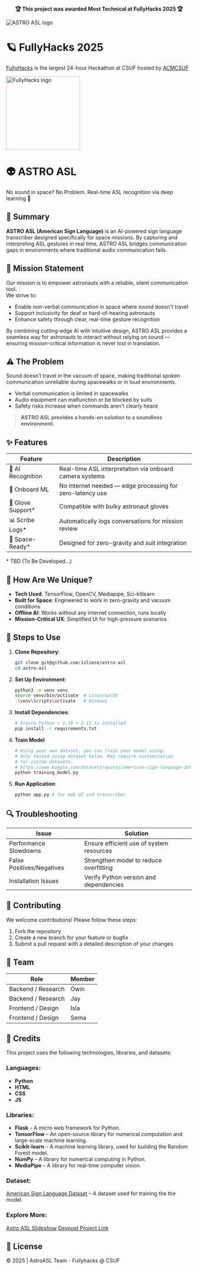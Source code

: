 <p align="center">
  <strong>🏆 This project was awarded Most Technical at FullyHacks 2025 🏆</strong>
  <br>
   <div><img alt="ASTRO ASL logo" src="https://github.com/user-attachments/assets/e89141a7-9766-471d-bcea-59eec2efe7cd"></div>
</p>

# 🪐 FullyHacks 2025
[FullyHacks](https://fullyhacks.acmcsuf.com/) is the largest 24-hour Hackathon at CSUF hosted by [ACMCSUF](https://acmcsuf.com/) 
<div><img alt="FullyHacks logo" src="https://github.com/user-attachments/assets/5fbc4f4b-071a-4a9b-95af-d8bef0ceab10" width="200"></div>

# 👽 ASTRO ASL
No sound in space? No Problem. Real-time ASL recognition via deep learning 💫

## 📝 Summary  
**ASTRO ASL (American Sign Language)** is an AI-powered sign language transcriber designed specifically for space missions. By capturing and interpreting ASL gestures in real time, ASTRO ASL bridges communication gaps in environments where traditional audio communication fails.

## 🎯 Mission Statement  
Our mission is to empower astronauts with a reliable, silent communication tool.  
We strive to:  
- Enable non-verbal communication in space where sound doesn't travel  
- Support inclusivity for deaf or hard-of-hearing astronauts  
- Enhance safety through clear, real-time gesture recognition  

By combining cutting-edge AI with intuitive design, ASTRO ASL provides a seamless way for astronauts to interact without relying on sound — ensuring mission-critical information is never lost in translation.

## ⚠️ The Problem  
Sound doesn’t travel in the vacuum of space, making traditional spoken communication unreliable during spacewalks or in loud environments.  
- Verbal communication is limited in spacewalks  
- Audio equipment can malfunction or be blocked by suits  
- Safety risks increase when commands aren't clearly heard  

> **ASTRO ASL provides a hands-on solution to a soundless environment.**


## ✨ Features  

| Feature           | Description                                                  |
|-------------------|--------------------------------------------------------------|
| 🤖 AI Recognition | Real-time ASL interpretation via onboard camera systems      |
| 🧠 Onboard ML     | No internet needed — edge processing for zero-latency use    |
| 🧤 Glove Support* | Compatible with bulky astronaut gloves                       |
| 📊 Scribe Logs*   | Automatically logs conversations for mission review          |
| 🌌 Space-Ready*   | Designed for zero-gravity and suit integration               |

\* TBD (To Be Developed...)

## 🌟 How Are We Unique?  

- **Tech Used**: TensorFlow, OpenCV, Mediapipe, Sci-kitlearn
- **Built for Space**: Engineered to work in zero-gravity and vacuum conditions  
- **Offline AI**: Works without any internet connection, runs locally  
- **Mission-Critical UX**: Simplified UI for high-pressure scenarios 

## 🚀 Steps to Use
1. **Clone Repository**:
   ```bash
   git clone git@github.com:isliese/astro-asl
   cd astro-asl
   ```

2. **Set Up Environment**:
   ```bash
   python3 -m venv venv
   source venv/bin/activate  # Linux/macOS
   .\venv\Scripts\activate   # Windows
   ```
   
3. **Install Dependencies**:
   ```bash
   # Ensure Python > 3.10 < 3.11 is installed
   pip install -r requirements.txt
   ```
4. **Train Model**
   ```bash
   # Using your own dataset, you can train your model using:
   # Only tested using dataset below. May require customization
   # for custom datasets.
   # https://www.kaggle.com/datasets/ayuraj/american-sign-language-dataset
   python training_model.py
   ```
6. **Run Application**:
   ```bash
   python app.py # for web UI and transcriber
   ```

## 🔍 Troubleshooting
| Issue | Solution |
|-------|----------|
| Performance Slowdowns | Ensure efficient use of system resources |
| False Positives/Negatives | Strengthen model to reduce overfitting |
| Installation Issues | Verify Python version and dependencies |

## 🤝 Contributing
We welcome contributions! Please follow these steps:
1. Fork the repository
2. Create a new branch for your feature or bugfix
3. Submit a pull request with a detailed description of your changes

## 👥 Team
| Role | Member |
|------|--------|
| Backend / Research | Owin |
| Backend / Research | Jay |
| Frontend / Design | Isla |
| Frontend / Design | Sema |

## 🙏 Credits  

This project uses the following technologies, libraries, and datasets:

### Languages:
- **Python**
- **HTML**
- **CSS**
- **JS**

### Libraries:
- **Flask** – A micro web framework for Python.
- **TensorFlow** – An open-source library for numerical computation and large-scale machine learning.
- **Scikit-learn** – A machine learning library, used for building the Random Forest model.
- **NumPy** – A library for numerical computing in Python.
- **MediaPipe** – A library for real-time computer vision.

### Dataset:
[American Sign Language Dataset](https://www.kaggle.com/datasets/ayuraj/american-sign-language-dataset) – A dataset used for training the the model.

### Explore More:
 [Astro ASL Slideshow](https://docs.google.com/presentation/d/12n0f3zPviuIEXO6e-eKsDheuZ6P-uuRe7ssC2XmmU9Y/edit?usp=sharing)
 [Devpost Project Link](https://devpost.com/software/astro-asl?ref_content=my-projects-tab&ref_feature=my_projects)

## 📄 License
© 2025 | AstroASL Team - Fullyhacks @ CSUF
